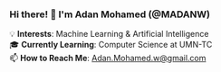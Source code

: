 ### Hi there! 👋 I'm Adan Mohamed (@MADANW)  

💡 **Interests**: Machine Learning & Artificial Intelligence  
🎓 **Currently Learning**: Computer Science at UMN-TC  
📫 **How to Reach Me**: [Adan.Mohamed.w@gmail.com](mailto:Adan.Mohamed.w@gmail.com)  
